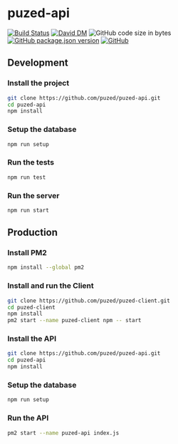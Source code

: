 # puzed-api
[![Build Status](https://travis-ci.org/puzed/puzed-api.svg?branch=master)](https://travis-ci.org/puzed/puzed-api)
[![David DM](https://david-dm.org/puzed/puzed-api.svg)](https://david-dm.org/puzed/puzed-api)
![GitHub code size in bytes](https://img.shields.io/github/languages/code-size/puzed/puzed-api)
[![GitHub package.json version](https://img.shields.io/github/package-json/v/puzed/puzed-api)](https://github.com/puzed/puzed-api/releases)
[![GitHub](https://img.shields.io/github/license/puzed/puzed-api)](https://github.com/puzed/puzed-api/blob/master/LICENSE)

## Development
### Install the project
```bash
git clone https://github.com/puzed/puzed-api.git
cd puzed-api
npm install
```

### Setup the database
```bash
npm run setup
```

### Run the tests
```bash
npm run test
```

### Run the server
```bash
npm run start
```

## Production
### Install PM2
```bash
npm install --global pm2
```

### Install and run the Client
```bash
git clone https://github.com/puzed/puzed-client.git
cd puzed-client
npm install
pm2 start --name puzed-client npm -- start
```

### Install the API
```bash
git clone https://github.com/puzed/puzed-api.git
cd puzed-api
npm install
```

### Setup the database
```bash
npm run setup
```

### Run the API
```bash
pm2 start --name puzed-api index.js
```
